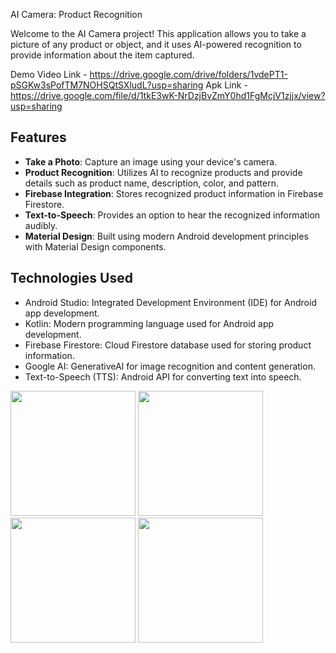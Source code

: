 AI Camera: Product Recognition

Welcome to the AI Camera project! This application allows you to take a picture of any product or object, and it uses AI-powered recognition to provide information about the item captured.

Demo Video Link - https://drive.google.com/drive/folders/1vdePT1-pSGKw3sPofTM7NOHSQtSXludL?usp=sharing
Apk Link - https://drive.google.com/file/d/1tkE3wK-NrDzjBvZmY0hd1FgMcjV1zjjx/view?usp=sharing

## Features

- **Take a Photo**: Capture an image using your device's camera.
- **Product Recognition**: Utilizes AI to recognize products and provide details such as product name, description, color, and pattern.
- **Firebase Integration**: Stores recognized product information in Firebase Firestore.
- **Text-to-Speech**: Provides an option to hear the recognized information audibly.
- **Material Design**: Built using modern Android development principles with Material Design components.

 ## Technologies Used
- Android Studio: Integrated Development Environment (IDE) for Android app development.
- Kotlin: Modern programming language used for Android app development.
- Firebase Firestore: Cloud Firestore database used for storing product information.
- Google AI: GenerativeAI for image recognition and content generation.
- Text-to-Speech (TTS): Android API for converting text into speech.

<img src="https://github.com/SK3180/AiCam/assets/82767208/9e519b23-ec97-4e55-8009-378164848497" width="200">

<img src="https://github.com/SK3180/AiCam/assets/82767208/253b8c85-c0e6-475b-8ecc-45f067127abd" width="200">

<img src="https://github.com/SK3180/AiCam/assets/82767208/3bb8f95b-1378-4576-946d-9e671cea4a93" width="200">

<img src="https://github.com/SK3180/AiCam/assets/82767208/673f9bf5-c9f2-4a16-b5d2-2e4646a4e007" width="200">

